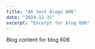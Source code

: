 ```yaml
---
title: "Ak test blogs 606"
date: "2024-12-31"
excerpt: "Excerpt for blog 606"
---
```


Blog content for blog 606